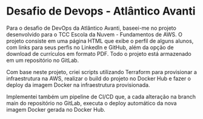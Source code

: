 # Desafio de Devops - Atlântico Avanti

Para o desafio de DevOps da Atlântico Avanti, baseei-me no projeto desenvolvido para o TCC Escola da Nuvem - Fundamentos de AWS. O projeto consiste em uma página HTML que exibe o perfil de alguns alunos, com links para seus perfis no LinkedIn e GitHub, além da opção de download de currículos em formato PDF. Todo o projeto está armazenado em um repositório no GitLab.

Com base neste projeto, criei scripts utilizando Terraform para provisionar a infraestrutura na AWS, realizar o build do projeto no Docker Hub e fazer o deploy da imagem Docker na infraestrutura provisionada.

Implementei também um pipeline de CI/CD que, a cada alteração na branch main do repositório no GitLab, executa o deploy automático da nova imagem Docker gerada no Docker Hub.

